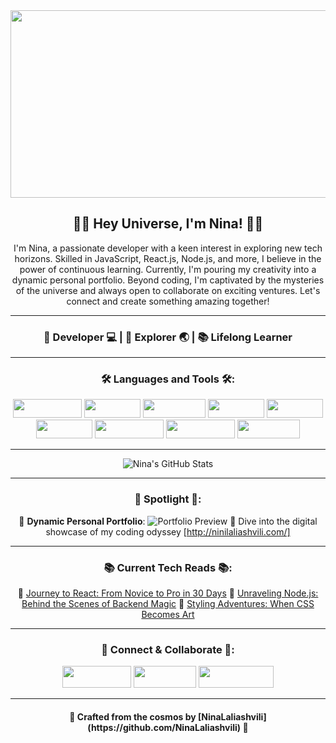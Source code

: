 <div align="center">

<img src="https://images.wallpaperscraft.com/image/single/stars_space_galaxy_117958_2560x1080.jpg" width="1110" height="300" />


<h2>🚀✨ Hey Universe, I'm Nina! 🌌✨</h2>
<p>I'm Nina, a passionate developer with a keen interest in exploring new tech horizons. Skilled in JavaScript, React.js, Node.js, and more, I believe in the power of continuous learning. Currently, I'm pouring my creativity into a dynamic personal portfolio. Beyond coding, I'm captivated by the mysteries of the universe and always open to collaborate on exciting ventures. Let's connect and create something amazing together!</p>

---

<h3>🌸 Developer 💻 | 🚀 Explorer 🌏 | 📚 Lifelong Learner </h3>

---

<h3>🛠 Languages and Tools 🛠:</h3> 

<img src="https://img.shields.io/badge/-JavaScript-F7DF1E?style=flat-square&logo=javascript&logoColor=black" width="110" height="30" />
<img src="https://img.shields.io/badge/-React-61DAFB?style=flat-square&logo=react&logoColor=white" width="90" height="30" />
<img src="https://img.shields.io/badge/-Node.js-339933?style=flat-square&logo=node.js&logoColor=white" width="100" height="30" />
<img src="https://img.shields.io/badge/-Express-000?style=flat-square&logo=express" width="90" height="30" />
<img src="https://img.shields.io/badge/-HTML5-E34F26?style=flat-square&logo=html5&logoColor=white" width="90" height="30" />
<img src="https://img.shields.io/badge/-CSS3-1572B6?style=flat-square&logo=css3" width="90" height="30" />
<img src="https://img.shields.io/badge/-Bootstrap-7952B3?style=flat-square&logo=bootstrap&logoColor=white" width="110" height="30" />
<img src="https://img.shields.io/badge/-MongoDB-47A248?style=flat-square&logo=mongodb&logoColor=white" width="110" height="30" />
<img src="https://img.shields.io/badge/-MySQL-4479A1?style=flat-square&logo=mysql&logoColor=white" width="100" height="30" />



---

![Nina's GitHub Stats](https://github-readme-stats.vercel.app/api?username=NinaLaliashvili&show_icons=true&bg_color=0d1117&title_color=ff6f61&text_color=8b949e&icon_color=ff6f61&border_color=3f5efb)

---

<h3>🌟 Spotlight 🌟:</h3>

🎨 **Dynamic Personal Portfolio**: 
  ![Portfolio Preview](path_to_portfolio_gif.gif)
  🚀 Dive into the digital showcase of my coding odyssey [http://ninilaliashvili.com/]

---

<h3>📚 Current Tech Reads 📚:</h3>

 🔖 [Journey to React: From Novice to Pro in 30 Days](#)
 🔖 [Unraveling Node.js: Behind the Scenes of Backend Magic](#)
 🔖 [Styling Adventures: When CSS Becomes Art](#)

---

<h3>🔗 Connect & Collaborate 🔗:</h3>

<a href="https://www.linkedin.com/in/nini-laliashvili-08a97b223/" target="_blank"><img src="https://img.shields.io/badge/-LinkedIn-0077B5?style=flat-square&logo=linkedin&logoColor=white" width="110" height="35" /></a>
<a href="mailto:ninilaliashvili8@gmail.com" target="_blank"><img src="https://img.shields.io/badge/-Email-D14836?style=flat-square&logo=gmail&logoColor=white" width="100" height="35" /></a>
<a href="http://ninilaliashvili.com/" target="_blank"><img src="https://img.shields.io/badge/-Portfolio-FF6F61?style=flat-square" width="120" height="35" /></a>



---

<h4>💖 Crafted from the cosmos by [NinaLaliashvili](https://github.com/NinaLaliashvili) 🌠</h4>

</div>
